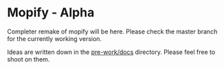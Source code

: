 Mopify - Alpha
======

Completer remake of mopify will be here. Please check the master branch for the currently working version.

Ideas are written down in the [pre-work/docs](https://github.com/dirkgroenen/mopidy-mopify/tree/v1.0/pre-work/docs) directory. Please feel free to shoot on them. 